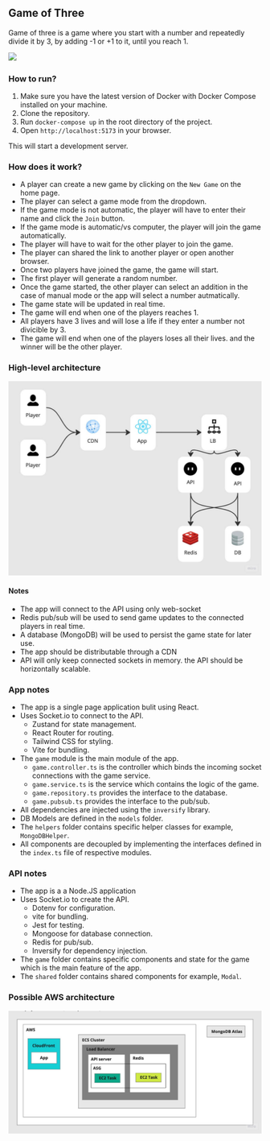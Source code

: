 ## Game of Three

Game of three is a game where you start with a number and repeatedly divide it by 3, by adding -1 or +1 to it, until you reach 1.


![](./docs/images/3.jpg)


### How to run?

1. Make sure you have the latest version of Docker with Docker Compose installed on your machine.
2. Clone the repository.
3. Run `docker-compose up` in the root directory of the project.
4. Open `http://localhost:5173` in your browser.

This will start a development server.

### How does it work?

- A player can create a new game by clicking on the `New Game` on the home page.
- The player can select a game mode from the dropdown.
- If the game mode is not automatic, the player will have to enter their name and 
click the `Join` button.
- If the game mode is automatic/vs computer, the player will join the game automatically.
- The player will have to wait for the other player to join the game.
- The player can shared the link to another player or open another browser.
- Once two players have joined the game, the game will start.
- The first player will generate a random number.
- Once the game started, the other player can select an addition in the case of manual mode or the app will select a number autmatically.
- The game state will be updated in real time.
- The game will end when one of the players reaches 1.
- All players have 3 lives and will lose a life if they enter a number not divicible by 3.
- The game will end when one of the players loses all their lives. and the winner will be the other player.

### High-level architecture

![](./docs/images/high-level.jpg)


#### Notes

- The app will connect to the API using only web-socket
- Redis pub/sub will be used to send game updates to the connected players in real time.
- A database (MongoDB) will be used to persist the game state for later use.
- The app should be distributable through a CDN
- API will only keep connected sockets in memory. the API should be horizontally scalable.


### App notes

- The app is a single page application bulit using React.
- Uses Socket.io to connect to the API.
  - Zustand for state management.
  - React Router for routing.
  - Tailwind CSS for styling.
  - Vite for bundling.
- The `game` module is the main module of the app.
  - `game.controller.ts` is the controller which binds the incoming socket connections with the game service.
  - `game.service.ts` is the service which contains the logic of the game.
  - `game.repository.ts` provides the interface to the database.
  - `game.pubsub.ts` provides the interface to the pub/sub.
- All dependencies are injected using the `inversify` library.
- DB Models are defined in the `models` folder.
- The `helpers` folder contains specific helper classes for example, `MongoDBHelper`.
- All components are decoupled by implementing the interfaces defined in the `index.ts` file of respective modules.

### API notes

- The app is a a Node.JS application
- Uses Socket.io to create the API.
  - Dotenv for configuration.
  - vite for bundling.
  - Jest for testing.
  - Mongoose for database connection.
  - Redis for pub/sub.
  - Inversify for dependency injection.
- The `game` folder contains specific components and state for the game which is the main feature of the app.
- The `shared` folder contains shared components for example, `Modal`.

### Possible AWS architecture 

![](./docs/images/aws.jpg)
